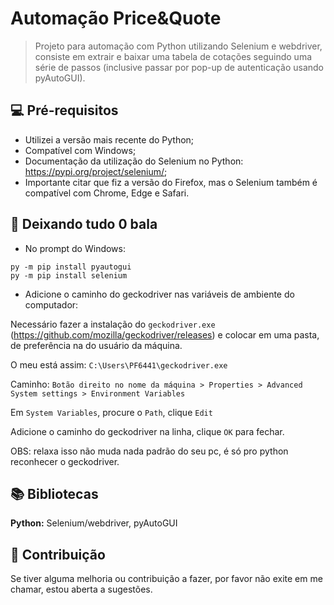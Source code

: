 # Automação Price&Quote


> Projeto para automação com Python utilizando Selenium e webdriver, consiste em extrair e baixar uma tabela de cotações seguindo uma série de passos (inclusive passar por pop-up de autenticação usando pyAutoGUI).

## 💻 Pré-requisitos

- Utilizei a versão mais recente do Python;
- Compatível com Windows;
- Documentação da utilização do Selenium no Python: https://pypi.org/project/selenium/;
- Importante citar que fiz a versão do Firefox, mas o Selenium também é compatível com Chrome, Edge e Safari.

## 🚀 Deixando tudo 0 bala

- No prompt do Windows:

```
py -m pip install pyautogui
py -m pip install selenium
```

- Adicione o caminho do geckodriver nas variáveis de ambiente do computador:

Necessário fazer a instalação do `geckodriver.exe` (https://github.com/mozilla/geckodriver/releases) e colocar em uma pasta, de preferência na do usuário da máquina. 

O meu está assim:
`C:\Users\PF6441\geckodriver.exe`

Caminho:
```Botão direito no nome da máquina > Properties > Advanced System settings > Environment Variables```

Em `System Variables`, procure o `Path`, clique `Edit`

Adicione o caminho do geckodriver na linha, clique `OK` para fechar.

OBS: relaxa isso não muda nada padrão do seu pc, é só pro python reconhecer o geckodriver.


## 📚 Bibliotecas

**Python:** Selenium/webdriver, pyAutoGUI


## 🤝 Contribuição
Se tiver alguma melhoria ou contribuição a fazer, por favor não exite em me chamar, estou aberta a sugestões. 
